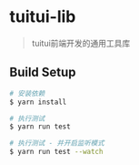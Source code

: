 # tuitui-lib

> tuitui前端开发的通用工具库

## Build Setup

``` bash
# 安装依赖
$ yarn install

# 执行测试
$ yarn run test

# 执行测试 - 并开启监听模式
$ yarn run test --watch
```
